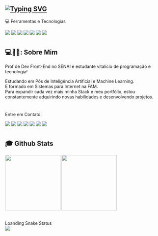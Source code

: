 ## <a href="https://git.io/typing-svg"><img src="https://readme-typing-svg.herokuapp.com?font=Fira+Code&pause=1000&random=false&width=435&lines=Ea%C3%AD+blz%3F+Sou+o+Gustavo+Feriani.+.+." alt="Typing SVG" /></a>

💻 Ferramentas e Tecnologias
<div>
  <img src="https://img.shields.io/badge/HTML5-f56320?style=for-the-badge&logo=html5&logoColor=white" target="_blank"></a>
  <img src="https://img.shields.io/badge/CSS3-2079f5?style=for-the-badge&logo=css3&logoColor=white" target="_blank"></a>
  <img src="https://img.shields.io/badge/JavaScript-d0d02f?style=for-the-badge&logo=javascript&logoColor=black" target="_blank"></a>
  <img src="https://img.shields.io/badge/Github-1a1e21?style=for-the-badge&logo=github&logoColor=white" target="_blank"></a>
  <img src="https://img.shields.io/badge/Ilustrator-f8a829?style=for-the-badge&logo=adobeillustrator&logoColor=white" target="_blank"></a>
  <img src="https://img.shields.io/badge/Photoshop-35b4e8?style=for-the-badge&logo=adobephotoshop&logoColor=white" target="_blank"></a>
  <img src="https://img.shields.io/badge/Canva-5cceff?style=for-the-badge&logo=canva&logoColor=black" target="_blank"></a>
</div>
  
 #
## 💻🍺🧙: Sobre Mim


<div>
  <p>Prof de Dev Front-End no SENAI e estudante vitalício de programação e tecnologia!</p>
</div>

Estudando em Pós de Inteligência Artificial e Machine Learning. <br>
E formado em Sistemas para Internet na FAM.<br> 
Para expandir cada vez mais minha Stack e meu portfólio, estou constantemente adquirindo novas habilidades e desenvolvendo projetos.<br>

  #
  Entre em Contato:
<div>
  <a href="https://www.instagram.com/gustavo.feriani/" target="_blank"><img src="https://img.shields.io/badge/-Instagram-%23E4405F?style=for-the-badge&logo=instagram&logoColor=white" target="_blank"></a>
 	<a href="https://www.facebook.com/guhferiani" target="_blank"><img src="https://img.shields.io/badge/-Facebook-3b5998?style=for-the-badge&logo=instagram&logoColor=white" target="_blank"></a>
 	<a href="#" target="_blank"><img src="https://img.shields.io/badge/YouTube-FF0000?style=for-the-badge&logo=youtube&logoColor=white" target="_blank"></a>
  <a href="#" target="_blank"><img src="https://img.shields.io/badge/Twitch-9146FF?style=for-the-badge&logo=twitch&logoColor=white" target="_blank"></a>
  <a href="#" target="_blank"><img src="https://img.shields.io/badge/Discord-7289DA?style=for-the-badge&logo=discord&logoColor=white" target="_blank"></a> 
  <a href="#"> <img src="https://img.shields.io/badge/-Gmail-00a368?style=for-the-badge&logo=gmail&logoColor=white" target="_blank"></a>
  <a href="#" target="_blank"><img src="https://img.shields.io/badge/-LinkedIn-%230077B5?style=for-the-badge&logo=linkedin&logoColor=white" target="_blank"></a> 
</div>

 #
 ## :mortar_board: Github Stats
<div>
  <a href="https://github.com/guuhferiani"></a>
  <img height="180em" src="https://github-readme-stats.vercel.app/api?username=guuhferiani&show_icons=true&theme=dracula&include_all_commits=true&count_private=true"/>
  <img height="180em" src="https://github-readme-stats.vercel.app/api/top-langs/?username=guuhferiani&layout=compact&langs_count=7&theme=dracula"/>
</div>


##
<div>
Loanding Snake Status
</div>
<div>
  <picture align="center">    
    <img src="https://github.com/guuhferiani/guuhferiani/blob/main/snake-svg.svg">
  </picture>
</div>
